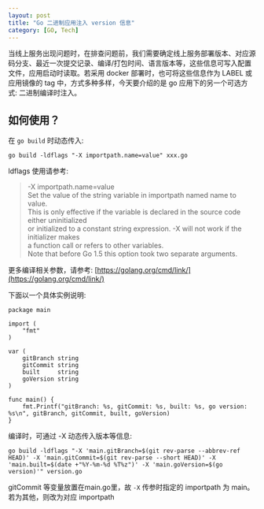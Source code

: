 ```yaml
---
layout: post
title: "Go 二进制应用注入 version 信息"
category: [GO, Tech]
---
```


当线上服务出现问题时，在排查问题前，我们需要确定线上服务部署版本、对应源码分支、最近一次提交记录、编译/打包时间、语言版本等，这些信息可写入配置文件，应用启动时读取。若采用 docker 部署时，也可将这些信息作为 LABEL 或应用镜像的 tag 中，方式多种多样，今天要介绍的是 go 应用下的另一个可选方式: 二进制编译时注入。

<!-- more -->

## 如何使用？

在 `go build` 时动态传入:

```
go build -ldflags "-X importpath.name=value" xxx.go

```

ldflags 使用请参考:

> -X importpath.name=value  
	Set the value of the string variable in importpath named name to value.  
	This is only effective if the variable is declared in the source code either uninitialized  
	or initialized to a constant string expression. -X will not work if the initializer makes  
	a function call or refers to other variables.  
	Note that before Go 1.5 this option took two separate arguments.

更多编译相关参数，请参考: [https://golang.org/cmd/link/](https://golang.org/cmd/link/)

下面以一个具体实例说明:

```
package main

import (
    "fmt"
)

var (
    gitBranch string
    gitCommit string
    built     string
    goVersion string
)

func main() {
    fmt.Printf("gitBranch: %s, gitCommit: %s, built: %s, go version: %s\n", gitBranch, gitCommit, built, goVersion)
}

```

编译时，可通过 -X 动态传入版本等信息:

```
go build -ldflags "-X 'main.gitBranch=$(git rev-parse --abbrev-ref HEAD)' -X 'main.gitCommit=$(git rev-parse --short HEAD)' -X 'main.built=$(date +"%Y-%m-%d %T%z")' -X 'main.goVersion=$(go version)'" version.go
```

gitCommit 等变量放置在main.go里，故 `-X` 传参时指定的 importpath 为 main。若为其他，则改为对应 importpath


